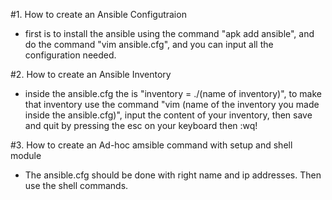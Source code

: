 #1. How to create an Ansible Configutraion

- first is to install the ansible using the command "apk add ansible", and do the command
"vim ansible.cfg", and you can input all the configuration needed.

#2. How to create an Ansible Inventory

- inside the ansible.cfg the is "inventory = ./(name of inventory)", to make that inventory
use the command "vim (name of the inventory you made inside the ansible.cfg)", input the 
content of your inventory, then save and quit by pressing the esc on your keyboard then :wq!

#3. How to create an Ad-hoc amsible command with setup and shell module

- The ansible.cfg should be done with right name and ip addresses. Then use the shell commands.
